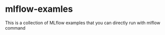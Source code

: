 # mlflow-examles
This is a collection of MLflow examples that you can directly run with mlflow command
